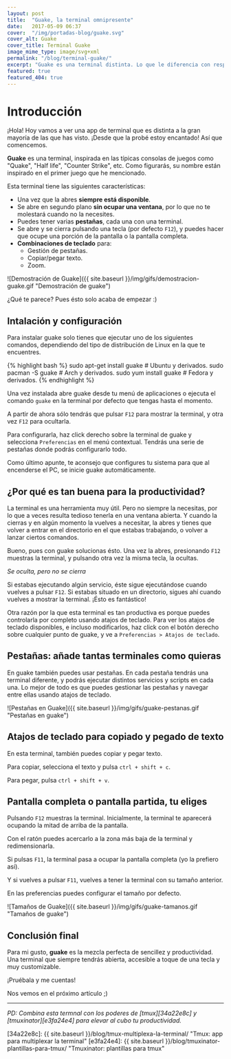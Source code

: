 ```yaml
---
layout: post
title:  "Guake, la terminal omnipresente"
date:   2017-05-09 06:37
cover:  "/img/portadas-blog/guake.svg"
cover_alt: Guake
cover_title: Terminal Guake
image_mime_type: image/svg+xml
permalink: "/blog/terminal-guake/"
excerpt: "Guake es una terminal distinta. Lo que le diferencia con respecto a otras terminales es que nunca se cierra, y siempre se encontrará disponible en un segundo plano para poder utilizarla. Lee este artículo para descubrir por qué es tan buena para la productividad"
featured: true
featured_404: true
---
```


# Introducción

¡Hola! Hoy vamos a ver una app de terminal que es distinta a la gran mayoría de las que has visto. ¡Desde que la probé estoy encantado! Así que comencemos.

**Guake** es una terminal, inspirada en las típicas consolas de juegos como "Quake", "Half life", "Counter Strike", etc. Como figurarás, su nombre están inspirado en el primer juego que he mencionado.

Esta terminal tiene las siguientes características:

- Una vez que la abres **siempre está disponible**.
- Se abre en segundo plano **sin ocupar una ventana**, por lo que no te molestará cuando no la necesites.
- Puedes tener varias **pestañas**, cada una con una terminal.
- Se abre y se cierra pulsando una tecla (por defecto `F12`), y puedes hacer que ocupe una porción de la pantalla o la pantalla completa.
- **Combinaciones de teclado** para:
  - Gestión de pestañas.
  - Copiar/pegar texto.
  - Zoom.

![Demostración de Guake]({{ site.baseurl }}/img/gifs/demostracion-guake.gif  "Demostración de guake")

¿Qué te parece? Pues ésto solo acaba de empezar :)

## Intalación y configuración

Para instalar guake solo tienes que ejecutar uno de los siguientes comandos, dependiendo del tipo de distribución de Linux en la que te encuentres.

{% highlight bash %}
  sudo apt-get install guake  # Ubuntu y derivados.
  sudo pacman -S guake        # Arch y derivados.
  sudo yum install guake      # Fedora y derivados.
{% endhighlight %}

Una vez instalada abre guake desde tu menú de aplicaciones o ejecuta el comando `guake` en la terminal por defecto que tengas hasta el momento.

A partir de ahora sólo tendrás que pulsar `F12` para mostrar la terminal, y otra vez `F12` para ocultarla.

Para configurarla, haz click derecho sobre la terminal de guake y selecciona `Preferencias` en el menú contextual. Tendrás una serie de pestañas donde podrás configurarlo todo.

Como último apunte, te aconsejo que configures tu sistema para que al encenderse el PC, se inicie guake automáticamente.

## ¿Por qué es tan buena para la productividad?

La terminal es una herramienta muy útil. Pero no siempre la necesitas, por lo que a veces resulta tedioso tenerla en una ventana abierta. Y cuando la cierras y en algún momento la vuelves a necesitar, la abres y tienes que volver a entrar en el directorio en el que estabas trabajando, o volver a lanzar ciertos comandos.

Bueno, pues con guake solucionas ésto. Una vez la abres, presionando `F12` muestras la terminal, y pulsando otra vez la misma tecla, la ocultas.

_Se oculta, pero no se cierra_

Si estabas ejecutando algún servicio, éste sigue ejecutándose cuando vuelves a pulsar `F12`. Si estabas situado en un directorio, sigues ahí cuando vuelves a mostrar la terminal. ¡Ésto es fantástico!

Otra razón por la que esta terminal es tan productiva es porque puedes controlarla por completo usando atajos de teclado. Para ver los atajos de teclado disponibles, e incluso modificarlos, haz click con el botón derecho sobre cualquier punto de guake, y ve a `Preferencias > Atajos de teclado`.

## Pestañas: añade tantas terminales como quieras

En guake también puedes usar pestañas. En cada pestaña tendrás una terminal diferente, y podrás ejecutar distintos servicios y scripts en cada una. Lo mejor de todo es que puedes gestionar las pestañas y navegar entre ellas usando atajos de teclado.

![Pestañas en Guake]({{ site.baseurl }}/img/gifs/guake-pestanas.gif  "Pestañas en guake")

## Atajos de teclado para copiado y pegado de texto

En esta terminal, también puedes copiar y pegar texto.

Para copiar, selecciona el texto y pulsa `ctrl + shift + c`.

Para pegar, pulsa `ctrl + shift + v`.

## Pantalla completa o pantalla partida, tu eliges

Pulsando `F12` muestras la terminal. Inicialmente, la terminal te aparecerá ocupando la mitad de arriba de la pantalla.

Con el ratón puedes acercarlo a la zona más baja de la terminal y redimensionarla.

Si pulsas `F11`, la terminal pasa a ocupar la pantalla completa (yo la prefiero así).

Y si vuelves a pulsar `F11`, vuelves a tener la terminal con su tamaño anterior.

En las preferencias puedes configurar el tamaño por defecto.

![Tamaños de Guake]({{ site.baseurl }}/img/gifs/guake-tamanos.gif  "Tamaños de guake")

## Conclusión final

Para mi gusto, **guake** es la mezcla perfecta de sencillez y productividad. Una terminal que siempre tendrás abierta, accesible a toque de una tecla y muy customizable.

¡Pruébala y me cuentas!

Nos vemos en el próximo artículo ;)

---

_PD: Combina esta termnal con los poderes de [tmux][34a22e8c] y [tmuxinator][e3fa24e4] para elevar al cubo tu productividad._

  [34a22e8c]: {{ site.baseurl }}/blog/tmux-multiplexa-la-terminal/ "Tmux: app para multiplexar la terminal"
  [e3fa24e4]: {{ site.baseurl }}/blog/tmuxinator-plantillas-para-tmux/ "Tmuxinator: plantillas para tmux"

